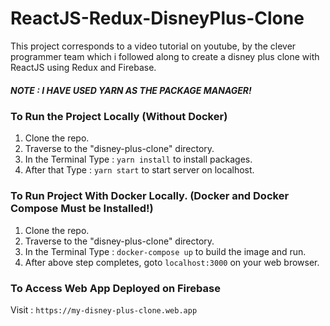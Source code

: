 # ReactJS-Redux-DisneyPlus-Clone

This project corresponds to a video tutorial on youtube, by the clever programmer team which i followed along to create a disney plus clone with ReactJS using Redux and Firebase.


##### NOTE : I HAVE USED YARN AS THE PACKAGE MANAGER!
### To Run the Project Locally (Without Docker)

1. Clone the repo.
2. Traverse to the "disney-plus-clone" directory.
3. In the Terminal Type : ` yarn install ` to install packages.
4. After that Type : ` yarn start ` to start server on localhost.

### To Run Project With Docker Locally. (Docker and Docker Compose Must be Installed!)

1. Clone the repo.
2. Traverse to the "disney-plus-clone" directory.
3. In the Terminal Type : ` docker-compose up ` to build the image and run.
4. After above step completes, goto ` localhost:3000 ` on your web browser.

### To Access Web App Deployed on Firebase 

Visit : ` https://my-disney-plus-clone.web.app `